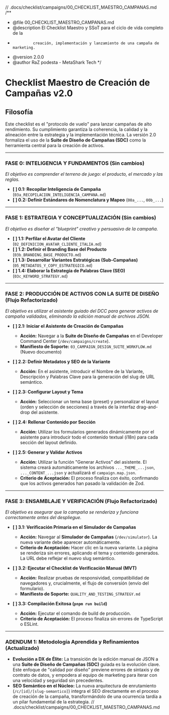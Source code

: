 // .docs/checklist/campaigns/00_CHECKLIST_MAESTRO_CAMPANAS.md
/**
 * @file 00_CHECKLIST_MAESTRO_CAMPANAS.md
 * @description El Checklist Maestro y SSoT para el ciclo de vida completo de la
 *              creación, implementación y lanzamiento de una campaña de marketing.
 * @version 2.0.0
 * @author RaZ podesta - MetaShark Tech
 */

# Checklist Maestro de Creación de Campañas v2.0

## Filosofía

Este checklist es el "protocolo de vuelo" para lanzar campañas de alto rendimiento. Su cumplimiento garantiza la coherencia, la calidad y la alineación entre la estrategia y la implementación técnica. La versión 2.0 formaliza el uso de la **Suite de Diseño de Campañas (SDC)** como la herramienta central para la creación de activos.

---

### **FASE 0: INTELIGENCIA Y FUNDAMENTOS (Sin cambios)**
*El objetivo es comprender el terreno de juego: el producto, el mercado y las reglas.*

*   **[ ] 0.1: Recopilar Inteligencia de Campaña** (`03a_RECOPILACION_INTELIGENCIA_CAMPANA.md`)
*   **[ ] 0.2: Definir Estándares de Nomenclatura y Mapeo** (`00a_...`, `00b_...`)

---

### **FASE 1: ESTRATEGIA Y CONCEPTUALIZACIÓN (Sin cambios)**
*El objetivo es diseñar el "blueprint" creativo y persuasivo de la campaña.*

*   **[ ] 1.1: Perfilar el Avatar del Cliente** (`02_DEFINICION_AVATAR_CLIENTE_ITALIA.md`)
*   **[ ] 1.2: Definir el Branding Base del Producto** (`03b_BRANDING_BASE_PRODUCTO.md`)
*   **[ ] 1.3: Desarrollar Variantes Estratégicas (Sub-Campañas)** (`05_METADATOS_Y_COPY_ESTRATEGICO.md`)
*   **[ ] 1.4: Elaborar la Estrategia de Palabras Clave (SEO)** (`03c_KEYWORD_STRATEGY.md`)

---

### **FASE 2: PRODUCCIÓN DE ACTIVOS CON LA SUITE DE DISEÑO (Flujo Refactorizado)**
*El objetivo es utilizar el asistente guiado del DCC para generar activos de campaña validados, eliminando la edición manual de archivos JSON.*

*   **[ ] 2.1: Iniciar el Asistente de Creación de Campañas**
    *   **Acción:** Navegar a la **Suite de Diseño de Campañas** en el Developer Command Center (`/dev/campaigns/create`).
    *   **Manifiesto de Soporte:** `03_CAMPAIGN_DESIGN_SUITE_WORKFLOW.md` (Nuevo documento)

*   **[ ] 2.2: Definir Metadatos y SEO de la Variante**
    *   **Acción:** En el asistente, introducir el Nombre de la Variante, Descripción y Palabras Clave para la generación del slug de URL semántico.

*   **[ ] 2.3: Configurar Layout y Tema**
    *   **Acción:** Seleccionar un tema base (preset) y personalizar el layout (orden y selección de secciones) a través de la interfaz drag-and-drop del asistente.

*   **[ ] 2.4: Rellenar Contenido por Sección**
    *   **Acción:** Utilizar los formularios generados dinámicamente por el asistente para introducir todo el contenido textual (i18n) para cada sección del layout definido.

*   **[ ] 2.5: Generar y Validar Activos**
    *   **Acción:** Utilizar la función "Generar Activos" del asistente. El sistema creará automáticamente los archivos `..._THEME_...json`, `..._CONTENT_...json` y actualizará el `campaign.map.json`.
    *   **Criterio de Aceptación:** El proceso finaliza con éxito, confirmando que los activos generados han pasado la validación de Zod.

---

### **FASE 3: ENSAMBLAJE Y VERIFICACIÓN (Flujo Refactorizado)**
*El objetivo es asegurar que la campaña se renderiza y funciona correctamente antes del despliegue.*

*   **[ ] 3.1: Verificación Primaria en el Simulador de Campañas**
    *   **Acción:** Navegar al **Simulador de Campañas** (`/dev/simulator`). La nueva variante debe aparecer automáticamente.
    *   **Criterio de Aceptación:** Hacer clic en la nueva variante. La página se renderiza sin errores, aplicando el tema y contenido generados. La URL debe reflejar el nuevo slug semántico.

*   **[ ] 3.2: Ejecutar el Checklist de Verificación Manual (MVT)**
    *   **Acción:** Realizar pruebas de responsividad, compatibilidad de navegadores y, crucialmente, el flujo de conversión (envío del formulario).
    *   **Manifiesto de Soporte:** `QUALITY_AND_TESTING_STRATEGY.md`

*   **[ ] 3.3: Compilación Exitosa (`pnpm run build`)**
    *   **Acción:** Ejecutar el comando de build de producción.
    *   **Criterio de Aceptación:** El proceso finaliza sin errores de TypeScript o ESLint.

---

### **ADENDUM 1: Metodología Aprendida y Refinamientos (Actualizado)**

*   **Evolución a DX de Élite:** La transición de la edición manual de JSON a una **Suite de Diseño de Campañas (SDC)** guiada es la evolución clave. Este enfoque de "calidad por diseño" previene errores de sintaxis y de contrato de datos, y empodera al equipo de marketing para iterar con una velocidad y seguridad sin precedentes.
*   **SEO Semántico en el Núcleo:** La nueva arquitectura de enrutamiento (`/c/[id]/[slug-semantico]`) integra el SEO directamente en el proceso de creación de la campaña, transformándolo de una ocurrencia tardía a un pilar fundamental de la estrategia.
// .docs/checklist/campaigns/00_CHECKLIST_MAESTRO_CAMPANAS.md